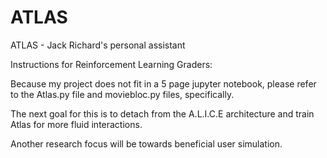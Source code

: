 ATLAS
=======
ATLAS - Jack Richard's personal assistant

Instructions for Reinforcement Learning Graders:

Because my project does not fit in a 5 page jupyter notebook, please refer to the Atlas.py file and moviebloc.py files, specifically.

The next goal for this is to detach from the A.L.I.C.E architecture and train Atlas for more fluid interactions.

Another research focus will be towards beneficial user simulation. 
